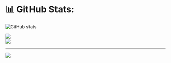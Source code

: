 # 📊 GitHub Stats:

![GitHub stats](https://github-readme-stats.vercel.app/api?username=Zander0070&theme=radical)



![](https://nirzak-streak-stats.vercel.app/?user=Zander0070&theme=dark&hide_border=false)<br/>
![](https://github-readme-stats.vercel.app/api/top-langs/?username=Zander0070&theme=dark&hide_border=false&include_all_commits=false&count_private=false&layout=compact)

---
[![](https://visitcount.itsvg.in/api?id=Zander0070&icon=0&color=0)](https://visitcount.itsvg.in)

<!-- Proudly created with GPRM ( https://gprm.itsvg.in ) -->
